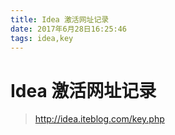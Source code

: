 ```yaml
---
title: Idea 激活网址记录
date: 2017年6月28日16:25:46
tags: idea,key 
---
```

# Idea 激活网址记录


> http://idea.iteblog.com/key.php
